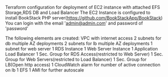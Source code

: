 Terraform configuration for deployment of EC2 instance with attached EFS Storage,RDS DB and Load Balancer
The EC2 Instance is configured to install BookStack PHP server(https://github.com/BookStackApp/BookStack)
You can login with the email 'admin@admin.com' and password of 'password'

The following elements are created:
VPC with  internet access
2 subnets for db multiple AZ deployments
2 subnets for lb multiple AZ deployments
1 subnet for web server
1 RDS Instance
1 Web Server Instance
1 Application Load Balancer
1 Sec. Group for RDS Access(restricted to Web Server)
1 Sec. Group for Web Servers(restricted to Load Balancer)
1 Sec. Group for LB(Open http access)
1 CloudWatch alarm for number of active connection on lb
1 EFS
1 AMI for further autoscale